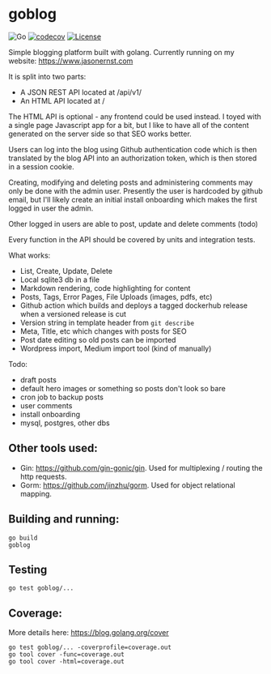 # goblog
![Go](https://github.com/compscidr/goblog/workflows/Go/badge.svg)
[![codecov](https://codecov.io/gh/compscidr/goblog/branch/master/graph/badge.svg)](https://codecov.io/gh/compscidr/goblog)
[![License](https://img.shields.io/badge/License-Apache%202.0-blue.svg)](https://opensource.org/licenses/Apache-2.0)

Simple blogging platform built with golang. Currently running on my website: https://www.jasonernst.com

It is split into two parts:
- A JSON REST API located at /api/v1/
- An HTML API located at /

The HTML API is optional - any frontend could be used instead. I toyed with a
single page Javascript app for a bit, but I like to have all of the content
generated on the server side so that SEO works better.

Users can log into the blog using Github authentication code which is then
translated by the blog API into an authorization token, which is then stored
in a session cookie.

Creating, modifying and deleting posts and administering comments may only be
done with the admin user. Presently the user is hardcoded by github email, but
I'll likely create an initial install onboarding which makes the first logged
in user the admin.

Other logged in users are able to post, update and delete comments (todo)

Every function in the API should be covered by units and integration tests.

What works:
- List, Create, Update, Delete
- Local sqlite3 db in a file
- Markdown rendering, code highlighting for content
- Posts, Tags, Error Pages, File Uploads (images, pdfs, etc)
- Github action which builds and deploys a tagged dockerhub release when a versioned release is cut
- Version string in template header from `git describe`
- Meta, Title, etc which changes with posts for SEO
- Post date editing so old posts can be imported
- Wordpress import, Medium import tool (kind of manually)

Todo:
- draft posts
- default hero images or something so posts don't look so bare
- cron job to backup posts
- user comments
- install onboarding
- mysql, postgres, other dbs

## Other tools used:
- Gin: https://github.com/gin-gonic/gin. Used for multiplexing / routing the
http requests.
- Gorm: https://github.com/jinzhu/gorm. Used for object relational mapping.

## Building and running:
```
go build
goblog
```

## Testing
```
go test goblog/...
```

## Coverage:
More details here: https://blog.golang.org/cover
```
go test goblog/... -coverprofile=coverage.out
go tool cover -func=coverage.out
go tool cover -html=coverage.out
```
